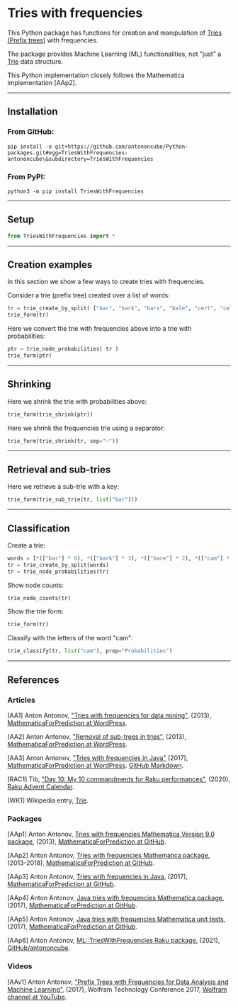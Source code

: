 # Tries with frequencies

This Python package has functions for creation and manipulation of 
[Tries (Prefix trees)](https://en.wikipedia.org/wiki/Trie) 
with frequencies.

The package provides Machine Learning (ML) functionalities, not "just" a 
[Trie]((https://en.wikipedia.org/wiki/Trie)) 
data structure.

This Python implementation closely follows the Mathematica implementation [AAp2].

--------

## Installation

### From GitHub:

```shell
pip install -e git+https://github.com/antononcube/Python-packages.git#egg=TriesWithFrequencies-antononcube\&subdirectory=TriesWithFrequencies
```

### From PyPI:

```shell
python3 -m pip install TriesWithFrequencies
```

--------

## Setup

```python
from TriesWithFrequencies import *
```

------

## Creation examples

In this section we show a few ways to create tries with frequencies.

Consider a trie (prefix tree) created over a list of words:

```python
tr = trie_create_by_split( ["bar", "bark", "bars", "balm", "cert", "cell"] )
trie_form(tr)
```

Here we convert the trie with frequencies above into a trie with probabilities:

```python
ptr = trie_node_probabilities( tr )
trie_form(ptr)
```

------

## Shrinking

Here we shrink the trie with probabilities above:

```python
trie_form(trie_shrink(ptr))
```

Here we shrink the frequencies trie using a separator:

```python
trie_form(trie_shrink(tr, sep="~"))
```

-------

## Retrieval and sub-tries

Here we retrieve a sub-trie with a key:

```python
trie_form(trie_sub_trie(tr, list("bar")))
```

------

## Classification

Create a trie:

```python
words = [*(["bar"] * 6), *(["bark"] * 3), *(["bare"] * 2), *(["cam"] * 3), "came", *(["camelia"] * 4)]
tr = trie_create_by_split(words)
tr = trie_node_probabilities(tr)
```

Show node counts:

```python
trie_node_counts(tr)
```

Show the trie form:

```python
trie_form(tr)
```

Classify with the letters of the word "cam":

```python
trie_classify(tr, list("cam"), prop="Probabilities")
```


------

## References

### Articles

[AA1] Anton Antonov,
["Tries with frequencies for data mining"](https://mathematicaforprediction.wordpress.com/2013/12/06/tries-with-frequencies-for-data-mining/),
(2013),
[MathematicaForPrediction at WordPress](https://mathematicaforprediction.wordpress.com).

[AA2] Anton Antonov,
["Removal of sub-trees in tries"](https://mathematicaforprediction.wordpress.com/2014/10/12/removal-of-sub-trees-in-tries/),
(2013),
[MathematicaForPrediction at WordPress](https://mathematicaforprediction.wordpress.com).

[AA3] Anton Antonov,
["Tries with frequencies in Java"](https://mathematicaforprediction.wordpress.com/2017/01/31/tries-with-frequencies-in-java/)
(2017),
[MathematicaForPrediction at WordPress](https://mathematicaforprediction.wordpress.com).
[GitHub Markdown](https://github.com/antononcube/MathematicaForPrediction).

[RAC1] Tib,
["Day 10: My 10 commandments for Raku performances"](https://raku-advent.blog/2020/12/10/day-10-my-10-commandments-for-raku-performances/),
(2020),
[Raku Advent Calendar](https://raku-advent.blog).

[WK1] Wikipedia entry, [Trie](https://en.wikipedia.org/wiki/Trie).

### Packages

[AAp1] Anton Antonov, 
[Tries with frequencies Mathematica Version 9.0 package](https://github.com/antononcube/MathematicaForPrediction/blob/master/TriesWithFrequenciesV9.m),
(2013), 
[MathematicaForPrediction at GitHub](https://github.com/antononcube/MathematicaForPrediction).

[AAp2] Anton Antonov,
[Tries with frequencies Mathematica package](https://github.com/antononcube/MathematicaForPrediction/blob/master/TriesWithFrequencies.m),
(2013-2018),
[MathematicaForPrediction at GitHub](https://github.com/antononcube/MathematicaForPrediction).

[AAp3] Anton Antonov, 
[Tries with frequencies in Java](https://github.com/antononcube/MathematicaForPrediction/tree/master/Java/TriesWithFrequencies), 
(2017),
[MathematicaForPrediction at GitHub](https://github.com/antononcube/MathematicaForPrediction).

[AAp4] Anton Antonov, 
[Java tries with frequencies Mathematica package](https://github.com/antononcube/MathematicaForPrediction/blob/master/JavaTriesWithFrequencies.m), 
(2017),
[MathematicaForPrediction at GitHub](https://github.com/antononcube/MathematicaForPrediction).

[AAp5] Anton Antonov, 
[Java tries with frequencies Mathematica unit tests](https://github.com/antononcube/MathematicaForPrediction/blob/master/UnitTests/JavaTriesWithFrequencies-Unit-Tests.wlt), 
(2017), 
[MathematicaForPrediction at GitHub](https://github.com/antononcube/MathematicaForPrediction).

[AAp6] Anton Antonov,
[ML::TriesWithFrequencies Raku package](https://github.com/antononcube/Raku-ML-TriesWithFrequencies),
(2021),
[GitHub/antononcube](https://github.com/antononcube).


### Videos

[AAv1] Anton Antonov,
["Prefix Trees with Frequencies for Data Analysis and Machine Learning"](https://www.youtube.com/watch?v=MdVp7t8xQbQ),
(2017),
Wolfram Technology Conference 2017,
[Wolfram channel at YouTube](https://www.youtube.com/channel/UCJekgf6k62CQHdENWf2NgAQ).
